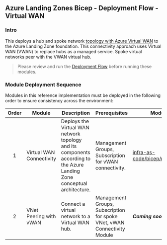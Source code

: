 <!-- markdownlint-disable -->
## Azure Landing Zones Bicep - Deployment Flow - Virtual WAN
<!-- markdownlint-restore -->

### Intro

This deploys a hub and spoke network [topology with Azure Virtual WAN](https://docs.microsoft.com/en-us/azure/architecture/networking/hub-spoke-vwan-architecture) to the Azure Landing Zone foundation. This connectivity approach uses Virtual WAN (VWAN) to replace hubs as a managed service. Spoke virtual networks peer with the VWAN virtual hub.

> Please review and run the [Deployment Flow](https://github.com/Azure/ALZ-Bicep/wiki/DeploymentFlow) before running these modules.

### Module Deployment Sequence

Modules in this reference implementation must be deployed in the following order to ensure consistency across the environment:

| Order | Module                                 | Description                                                                                                                                                                                | Prerequisites                                                          | Module Documentation                                                                                                                                                  |
| :---: | -------------------------------------- | ------------------------------------------------------------------------------------------------------------------------------------------------------------------------------------------ | ---------------------------------------------------------------------- | --------------------------------------------------------------------------------------------------------------------------------------------------------------------- |
|   1   | Virtual WAN Connectivity                      | Deploys the Virtual WAN network topology and its components according to the Azure Landing Zone conceptual architecture.                                                                                          | Management Groups, Subscription for vWAN connectivity.                    | [infra-as-code/bicep/modules/vwanConnectivity](https://github.com/Azure/ALZ-Bicep/tree/main/infra-as-code/bicep/modules/vwanConnectivity)                             |
|   2   | VNet Peering with vWAN                        | Connect a virtual network to a Virtual WAN hub.                                                                                          | Management Groups, Subscription for spoke VNet, vWAN Connectivity Module                    | _**Coming soon**_                            |
